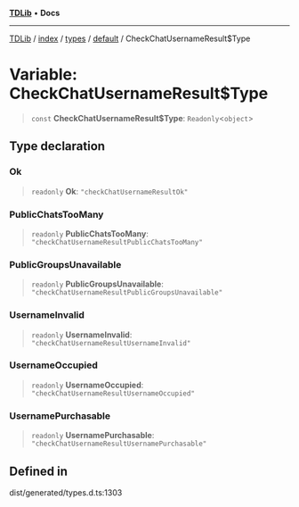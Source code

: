 [**TDLib**](../../../../../../README.md) • **Docs**

***

[TDLib](../../../../../../modules.md) / [index](../../../../../README.md) / [types](../../../README.md) / [default](../README.md) / CheckChatUsernameResult$Type

# Variable: CheckChatUsernameResult$Type

> `const` **CheckChatUsernameResult$Type**: `Readonly`\<`object`\>

## Type declaration

### Ok

> `readonly` **Ok**: `"checkChatUsernameResultOk"`

### PublicChatsTooMany

> `readonly` **PublicChatsTooMany**: `"checkChatUsernameResultPublicChatsTooMany"`

### PublicGroupsUnavailable

> `readonly` **PublicGroupsUnavailable**: `"checkChatUsernameResultPublicGroupsUnavailable"`

### UsernameInvalid

> `readonly` **UsernameInvalid**: `"checkChatUsernameResultUsernameInvalid"`

### UsernameOccupied

> `readonly` **UsernameOccupied**: `"checkChatUsernameResultUsernameOccupied"`

### UsernamePurchasable

> `readonly` **UsernamePurchasable**: `"checkChatUsernameResultUsernamePurchasable"`

## Defined in

dist/generated/types.d.ts:1303
